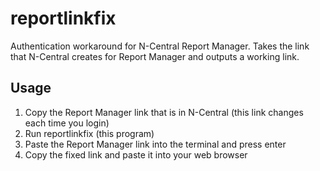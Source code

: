 # reportlinkfix

Authentication workaround for N-Central Report Manager. Takes the link that N-Central creates for Report Manager and outputs a working link.

## Usage

1. Copy the Report Manager link that is in N-Central (this link changes each time you login)
2. Run reportlinkfix (this program)
3. Paste the Report Manager link into the terminal and press enter
4. Copy the fixed link and paste it into your web browser